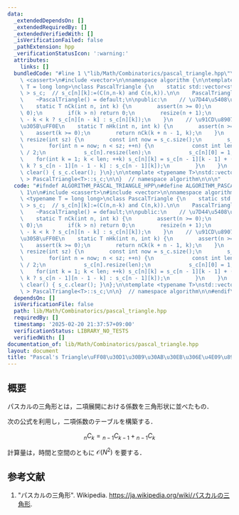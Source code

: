 ```yaml
---
data:
  _extendedDependsOn: []
  _extendedRequiredBy: []
  _extendedVerifiedWith: []
  _isVerificationFailed: false
  _pathExtension: hpp
  _verificationStatusIcon: ':warning:'
  attributes:
    links: []
  bundledCode: "#line 1 \"lib/Math/Combinatorics/pascal_triangle.hpp\"\n\n\n\n#include\
    \ <cassert>\n#include <vector>\n\nnamespace algorithm {\n\ntemplate <typename\
    \ T = long long>\nclass PascalTriangle {\n    static std::vector<std::vector<T>\
    \ > s_c;  // s_c[n][k]:=(C(n,n-k) and C(n,k)).\n\n    PascalTriangle() = default;\n\
    \    ~PascalTriangle() = default;\n\npublic:\n    // \u7D44\u5408\u305B\uFF0E\n\
    \    static T nCk(int n, int k) {\n        assert(n >= 0);\n        assert(k >=\
    \ 0);\n        if(k > n) return 0;\n        resize(n + 1);\n        return (n\
    \ - k < k ? s_c[n][n - k] : s_c[n][k]);\n    }\n    // \u91CD\u8907\u7D44\u5408\
    \u305B\uFF0E\n    static T nHk(int n, int k) {\n        assert(n >= 1);\n    \
    \    assert(k >= 0);\n        return nCk(k + n - 1, k);\n    }\n    static void\
    \ resize(int sz) {\n        const int now = s_c.size();\n        s_c.resize(sz);\n\
    \        for(int n = now; n < sz; ++n) {\n            const int len = (n + 2)\
    \ / 2;\n            s_c[n].resize(len);\n            s_c[n][0] = 1;\n        \
    \    for(int k = 1; k < len; ++k) s_c[n][k] = s_c[n - 1][k - 1] + (n - 1 - k <\
    \ k ? s_c[n - 1][n - 1 - k] : s_c[n - 1][k]);\n        }\n    }\n    static void\
    \ clear() { s_c.clear(); }\n};\n\ntemplate <typename T>\nstd::vector<std::vector<T>\
    \ > PascalTriangle<T>::s_c;\n\n}  // namespace algorithm\n\n\n"
  code: "#ifndef ALGORITHM_PASCAL_TRIANGLE_HPP\n#define ALGORITHM_PASCAL_TRIANGLE_HPP\
    \ 1\n\n#include <cassert>\n#include <vector>\n\nnamespace algorithm {\n\ntemplate\
    \ <typename T = long long>\nclass PascalTriangle {\n    static std::vector<std::vector<T>\
    \ > s_c;  // s_c[n][k]:=(C(n,n-k) and C(n,k)).\n\n    PascalTriangle() = default;\n\
    \    ~PascalTriangle() = default;\n\npublic:\n    // \u7D44\u5408\u305B\uFF0E\n\
    \    static T nCk(int n, int k) {\n        assert(n >= 0);\n        assert(k >=\
    \ 0);\n        if(k > n) return 0;\n        resize(n + 1);\n        return (n\
    \ - k < k ? s_c[n][n - k] : s_c[n][k]);\n    }\n    // \u91CD\u8907\u7D44\u5408\
    \u305B\uFF0E\n    static T nHk(int n, int k) {\n        assert(n >= 1);\n    \
    \    assert(k >= 0);\n        return nCk(k + n - 1, k);\n    }\n    static void\
    \ resize(int sz) {\n        const int now = s_c.size();\n        s_c.resize(sz);\n\
    \        for(int n = now; n < sz; ++n) {\n            const int len = (n + 2)\
    \ / 2;\n            s_c[n].resize(len);\n            s_c[n][0] = 1;\n        \
    \    for(int k = 1; k < len; ++k) s_c[n][k] = s_c[n - 1][k - 1] + (n - 1 - k <\
    \ k ? s_c[n - 1][n - 1 - k] : s_c[n - 1][k]);\n        }\n    }\n    static void\
    \ clear() { s_c.clear(); }\n};\n\ntemplate <typename T>\nstd::vector<std::vector<T>\
    \ > PascalTriangle<T>::s_c;\n\n}  // namespace algorithm\n\n#endif\n"
  dependsOn: []
  isVerificationFile: false
  path: lib/Math/Combinatorics/pascal_triangle.hpp
  requiredBy: []
  timestamp: '2025-02-20 21:37:57+09:00'
  verificationStatus: LIBRARY_NO_TESTS
  verifiedWith: []
documentation_of: lib/Math/Combinatorics/pascal_triangle.hpp
layout: document
title: "Pascal's Triangle\uFF08\u30D1\u30B9\u30AB\u30EB\u306E\u4E09\u89D2\u5F62\uFF09"
---
```



## 概要

パスカルの三角形とは，二項展開における係数を三角形状に並べたもの．

次の公式を利用し，二項係数のテーブルを構築する．

$$
{}_n C_k = {}_{n-1} C_{k-1} + {}_{n-1} C_{k}
$$

計算量は，時間と空間のともに $\mathcal{O}(N^2)$ を要する．


## 参考文献

1. "パスカルの三角形". Wikipedia. <https://ja.wikipedia.org/wiki/パスカルの三角形>.
